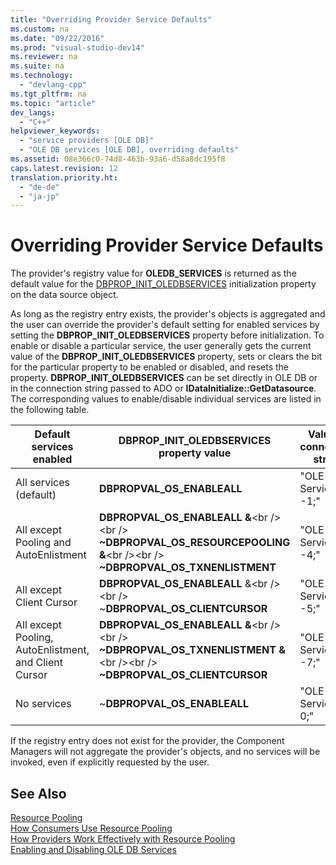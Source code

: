 ```yaml
---
title: "Overriding Provider Service Defaults"
ms.custom: na
ms.date: "09/22/2016"
ms.prod: "visual-studio-dev14"
ms.reviewer: na
ms.suite: na
ms.technology: 
  - "devlang-cpp"
ms.tgt_pltfrm: na
ms.topic: "article"
dev_langs: 
  - "C++"
helpviewer_keywords: 
  - "service providers [OLE DB]"
  - "OLE DB services [OLE DB], overriding defaults"
ms.assetid: 08e366c0-74d8-463b-93a6-d58a8dc195f8
caps.latest.revision: 12
translation.priority.ht: 
  - "de-de"
  - "ja-jp"
---
```

# Overriding Provider Service Defaults
The provider's registry value for **OLEDB_SERVICES** is returned as the default value for the [DBPROP_INIT_OLEDBSERVICES](https://msdn.microsoft.com/en-us/library/ms716898.aspx) initialization property on the data source object.  
  
 As long as the registry entry exists, the provider's objects is aggregated and the user can override the provider's default setting for enabled services by setting the **DBPROP_INIT_OLEDBSERVICES** property before initialization. To enable or disable a particular service, the user generally gets the current value of the **DBPROP_INIT_OLEDBSERVICES** property, sets or clears the bit for the particular property to be enabled or disabled, and resets the property. **DBPROP_INIT_OLEDBSERVICES** can be set directly in OLE DB or in the connection string passed to ADO or **IDataInitialize::GetDatasource**. The corresponding values to enable/disable individual services are listed in the following table.  
  
|Default services enabled|DBPROP_INIT_OLEDBSERVICES property value|Value in connection string|  
|------------------------------|------------------------------------------------|--------------------------------|  
|All services (default)|**DBPROPVAL_OS_ENABLEALL**|"OLE DB Services = -1;"|  
|All except Pooling and AutoEnlistment|**DBPROPVAL_OS_ENABLEALL &**\<br />\<br /> **~DBPROPVAL_OS_RESOURCEPOOLING &**\<br />\<br /> **~DBPROPVAL_OS_TXNENLISTMENT**|"OLE DB Services = -4;"|  
|All except Client Cursor|**DBPROPVAL_OS_ENABLEALL** &\<br />\<br /> ~**DBPROPVAL_OS_CLIENTCURSOR**|"OLE DB Services = -5;"|  
|All except Pooling, AutoEnlistment, and Client Cursor|**DBPROPVAL_OS_ENABLEALL &**\<br />\<br /> **~DBPROPVAL_OS_TXNENLISTMENT &**\<br />\<br /> **~DBPROPVAL_OS_CLIENTCURSOR**|"OLE DB Services = -7;"|  
|No services|~**DBPROPVAL_OS_ENABLEALL**|"OLE DB Services = 0;"|  
  
 If the registry entry does not exist for the provider, the Component Managers will not aggregate the provider's objects, and no services will be invoked, even if explicitly requested by the user.  
  
## See Also  
 [Resource Pooling](https://msdn.microsoft.com/en-us/library/ms713655.aspx)   
 [How Consumers Use Resource Pooling](https://msdn.microsoft.com/en-us/library/ms715907.aspx)   
 [How Providers Work Effectively with Resource Pooling](https://msdn.microsoft.com/en-us/library/ms714906.aspx)   
 [Enabling and Disabling OLE DB Services](../vs140/enabling-and-disabling-ole-db-services.md)